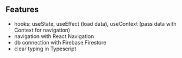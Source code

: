 ## Features
- hooks: useState, useEffect (load data), useContext (pass data with Context for navigation)
- navigation with React Navigation
- db connection with Firebase Firestore
- clear typing in Typescript